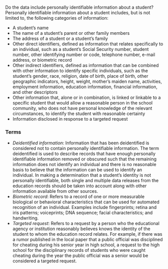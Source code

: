 Do the data include personally identifiable information about a student? Personally identifiable information about a student includes, but is not limited to, the following categories of information:

* A student’s name
* The name of a student’s parent or other family members
* The address of a student or a student’s family
* Other direct identifiers, defined as information that relates specifically to an individual, such as a student’s Social Security number, student number, other identifying number or code, telephone number, e-mail address, or biometric record
* Other indirect identifiers, defined as information that can be combined with other information to identify specific individuals, such as the student’s gender, race, religion, date of birth, place of birth, other geographic indicators, height, weight, mother’s maiden name, activities, employment information, education information, financial information, and other descriptors
* Other information that, alone or in combination, is linked or linkable to a specific student that would allow a reasonable person in the school community, who does not have personal knowledge of the relevant circumstances, to identify the student with reasonable certainty
* Information disclosed in response to a targeted request

### Terms
* *Deidentified information*: Information that has been deidentified is considered not to contain personally identifiable information. The term deidentified is used to describe records that have enough personally identifiable information removed or obscured such that the remaining information does not identify an individual and there is no reasonable basis to believe that the information can be used to identify an individual. In making a determination that a student’s identity is not personally identifiable, both single and multiple data releases from the education records should be taken into account along with other information available from other sources.
* *Biometric record*: Refers to a record of one or more measurable biological or behavioral characteristics that can be used for automated recognition of an individual. Examples include fingerprints; retina and iris patterns; voiceprints; DNA sequence; facial characteristics; and handwriting.
* *Targeted request*: Refers to a request by a person who the educational agency or institution reasonably believes knows the identity of the student to whom the education record relates. For example, if there was a rumor published in the local paper that a public official was disciplined for cheating during his senior year in high school, a request to the high school for the disciplinary records of students who were caught cheating during the year the public official was a senior would be considered a targeted request.
